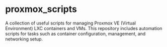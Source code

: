 # proxmox_scripts
A collection of useful scripts for managing Proxmox VE (Virtual Environment) LXC containers and VMs. This repository includes automation scripts for tasks such as container configuration, management, and networking setup.
